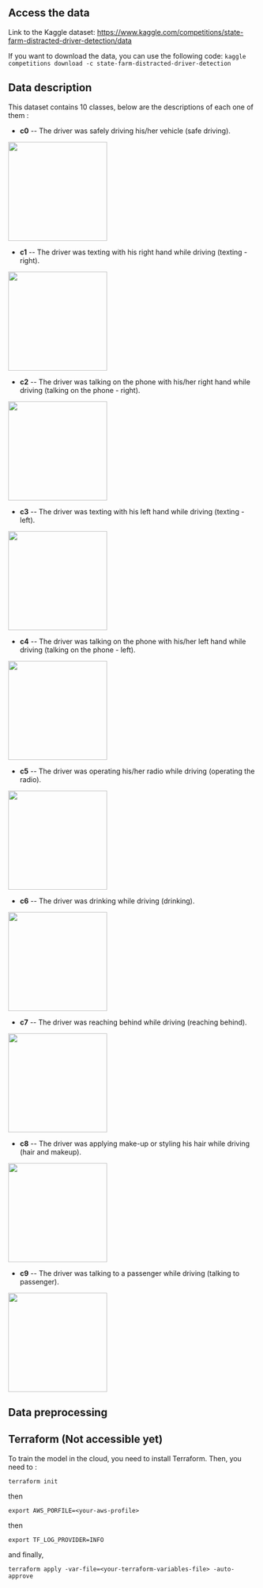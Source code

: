 ## Access the data

Link to the Kaggle dataset: https://www.kaggle.com/competitions/state-farm-distracted-driver-detection/data

If you want to download the data, you can use the following code:
`kaggle competitions download -c state-farm-distracted-driver-detection`

## Data description
This dataset contains 10 classes, below are the descriptions of each one of them :

- **c0** -- The driver was safely driving his/her vehicle (safe driving).

<img src="./input/imgs/train/c0/img_34.jpg" width="200" height="200" />

- **c1** -- The driver was texting with his right hand while driving (texting - right).

<img src="./input/imgs/train/c1/img_6.jpg" width="200" height="200" />

- **c2** -- The driver was talking on the phone with his/her right hand while driving (talking on the phone - right).

<img src="./input/imgs/train/c2/img_94.jpg" width="200" height="200" />

- **c3** -- The driver was texting with his left hand while driving (texting - left).

<img src="./input/imgs/train/c3/img_5.jpg" width="200" height="200" />

- **c4** -- The driver was talking on the phone with his/her left hand while driving (talking on the phone - left).

<img src="./input/imgs/train/c4/img_14.jpg" width="200" height="200" />

- **c5** -- The driver was operating his/her radio while driving (operating the radio).

<img src="./input/imgs/train/c5/img_56.jpg" width="200" height="200" />

- **c6** -- The driver was drinking while driving (drinking).

<img src="./input/imgs/train/c6/img_0.jpg" width="200" height="200" />

- **c7** -- The driver was reaching behind while driving (reaching behind).

<img src="./input/imgs/train/c7/img_81.jpg" width="200" height="200" />

- **c8** -- The driver was applying make-up or styling his hair while driving (hair and makeup).

<img src="./input/imgs/train/c8/img_26.jpg" width="200" height="200" />

- **c9** -- The driver was talking to a passenger while driving (talking to passenger).

<img src="./input/imgs/train/c9/img_19.jpg" width="200" height="200" />

## Data preprocessing


## Terraform (Not accessible yet)

To train the model in the cloud, you need to install Terraform. Then, you need to :

`terraform init`

then

`export AWS_PORFILE=<your-aws-profile>`

then

`export TF_LOG_PROVIDER=INFO`

and finally,

`terraform apply -var-file=<your-terraform-variables-file> -auto-approve`